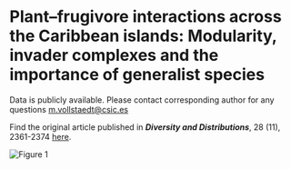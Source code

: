 # Plant–frugivore interactions across the Caribbean islands: Modularity, invader complexes and the importance of generalist species

Data is publicly available. Please contact corresponding author for any questions
m.vollstaedt@csic.es

Find the original article published in ***Diversity and Distributions***, 28 (11), 2361-2374 [here](https://doi.org/10.1111/ddi.13636).

![Figure 1](https://github.com/corvuscorax1/Caribbean-frugivory-overview-and-patterns/blob/main/img/Figure%201.png)
